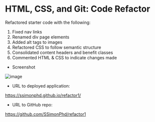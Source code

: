 # HTML, CSS, and Git: Code Refactor

Refactored starter code with the following:

1. Fixed nav links
2. Renamed div page elements
3. Added alt tags to images
4. Refactored CSS to follow semantic structure
5. Consolidated content headers and benefit classes
6. Commented HTML & CSS to indicate changes made

- Screenshot

![image](https://user-images.githubusercontent.com/60651145/182003176-e272ddf7-706f-4b40-9130-bbef14dd090e.png)

- URL to deployed application:

https://ssimonphd.github.io/refactor1/

- URL to GitHub repo:

https://github.com/SSimonPhd/refactor1